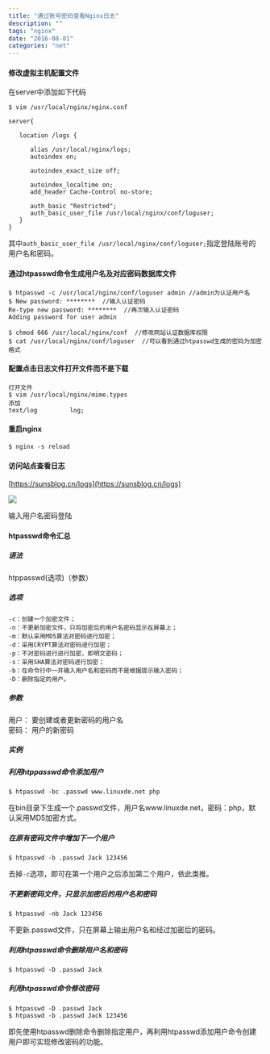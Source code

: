 ```yaml
---
title: "通过账号密码查看Nginx日志"
description: ""
tags: "nginx"
date: "2016-08-01"
categories: "net"
---
```


#### 修改虚拟主机配置文件

在server中添加如下代码

```
$ vim /usr/local/nginx/nginx.conf

server{

   location /logs {

      alias /usr/local/nginx/logs;
      autoindex on;

      autoindex_exact_size off;

      autoindex_localtime on;
      add_header Cache-Control no-store;

      auth_basic "Restricted";
      auth_basic_user_file /usr/local/nginx/conf/loguser;
   }
}
```

<!--more--> 

其中`auth_basic_user_file /usr/local/nginx/conf/loguser;`指定登陆账号的用户名和密码。

#### 通过htpasswd命令生成用户名及对应密码数据库文件  

```
$ htpasswd -c /usr/local/nginx/conf/loguser admin //admin为认证用户名
$ New password: ********  //输入认证密码 
Re-type new password: ********  //再次输入认证密码
Adding password for user admin

$ chmod 666 /usr/local/nginx/conf  //修改网站认证数据库权限 
$ cat /usr/local/nginx/conf/loguser  //可以看到通过htpasswd生成的密码为加密格式 
```

#### 配置点击日志文件打开文件而不是下载
```
打开文件 
$ vim /usr/local/nginx/mime.types
添加 
text/log         log;
```

#### 重启nginx

```
$ nginx -s reload
```

#### 访问站点查看日志

[https://sunsblog.cn/logs](https://sunsblog.cn/logs)

![](http://7xsbgk.com1.z0.glb.clouddn.com/logsLand.png?imageView2/0/q/75|watermark/2/text/U3VuJ3MgQmxvZw==/font/5a6L5L2T/fontsize/280/fill/I0Y2MEU1Mg==/dissolve/100/gravity/SouthEast/dx/10/dy/10|imageslim)

输入用户名密码登陆

#### htpasswd命令汇总  

##### 语法

htppasswd(选项)（参数）

##### 选项

```
-c：创建一个加密文件； 
-n：不更新加密文件，只将加密后的用户名密码显示在屏幕上； 
-m：默认采用MD5算法对密码进行加密； 
-d：采用CRYPT算法对密码进行加密； 
-p：不对密码进行进行加密，即明文密码； 
-s：采用SHA算法对密码进行加密； 
-b：在命令行中一并输入用户名和密码而不是根据提示输入密码； 
-D：删除指定的用户。
```

##### 参数

用户： 要创建或者更新密码的用户名  
密码： 用户的新密码

##### 实例  

##### 利用htppasswd命令添加用户

```
$ htpasswd -bc .passwd www.linuxde.net php
```

在bin目录下生成一个.passwd文件，用户名www.linuxde.net，密码：php，默认采用MD5加密方式。

##### 在原有密码文件中增加下一个用户

```
$ htpasswd -b .passwd Jack 123456
```

去掉`-c`选项，即可在第一个用户之后添加第二个用户，依此类推。

##### 不更新密码文件，只显示加密后的用户名和密码

```
$ htpasswd -nb Jack 123456
```

不更新.passwd文件，只在屏幕上输出用户名和经过加密后的密码。

##### 利用htpasswd命令删除用户名和密码

```
$ htpasswd -D .passwd Jack
```

##### 利用htpasswd命令修改密码

```
$ htpasswd -D .passwd Jack 
$ htpasswd -b .passwd Jack 123456
```

即先使用htpasswd删除命令删除指定用户，再利用htpasswd添加用户命令创建用户即可实现修改密码的功能。
